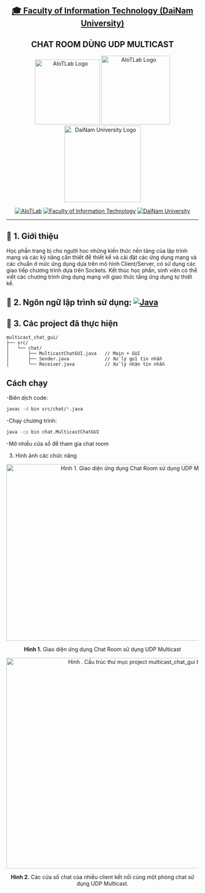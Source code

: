 <h2 align="center">
    <a href="https://dainam.edu.vn/vi/khoa-cong-nghe-thong-tin">
    🎓 Faculty of Information Technology (DaiNam University)
    </a>
</h2>
<h2 align="center">
   CHAT ROOM DÙNG UDP MULTICAST
</h2>
<div align="center">
    <p align="center">
        <img alt="AIoTLab Logo" width="170" src="https://github.com/user-attachments/assets/711a2cd8-7eb4-4dae-9d90-12c0a0a208a2" />
        <img alt="AIoTLab Logo" width="180" src="https://github.com/user-attachments/assets/dc2ef2b8-9a70-4cfa-9b4b-f6c2f25f1660" />
        <img alt="DaiNam University Logo" width="200" src="https://github.com/user-attachments/assets/77fe0fd1-2e55-4032-be3c-b1a705a1b574" />
    </p>

[![AIoTLab](https://img.shields.io/badge/AIoTLab-green?style=for-the-badge)](https://www.facebook.com/DNUAIoTLab)
[![Faculty of Information Technology](https://img.shields.io/badge/Faculty%20of%20Information%20Technology-blue?style=for-the-badge)](https://dainam.edu.vn/vi/khoa-cong-nghe-thong-tin)
[![DaiNam University](https://img.shields.io/badge/DaiNam%20University-orange?style=for-the-badge)](https://dainam.edu.vn)

</div>

---
## 📖 1. Giới thiệu
Học phần trang bị cho người học những kiến thức nền tảng của lập trình mạng và các kỹ năng cần thiết để thiết kế và cài đặt các ứng dụng mạng và các chuẩn ở mức ứng dụng dựa trên mô hình Client/Server, có sử dụng các giao tiếp chương trình dựa trên Sockets. Kết thúc học phần, sinh viên có thể viết các chương trình ứng dụng mạng với giao thức tầng ứng dụng tự thiết kế.
## 🔧 2. Ngôn ngữ lập trình sử dụng: [![Java](https://img.shields.io/badge/Java-007396?style=for-the-badge&logo=java&logoColor=white)](https://www.java.com/)

## 🚀 3. Các project đã thực hiện
```
multicast_chat_gui/
├── src/
│   └── chat/
│       ├── MulticastChatGUI.java   // Main + GUI
│       ├── Sender.java             // Xử lý gửi tin nhắn
│       └── Receiver.java           // Xử lý nhận tin nhắn
```
## Cách chạy
 -Biên dịch code:
   ```bash
   javac -d bin src/chat/*.java
   ```
-Chạy chương trình:
   ```bash
   java -cp bin chat.MulticastChatGUI
   ```
-Mở nhiều cửa sổ  để tham gia chat room

3. Hình ảnh các chức năng
<p align="center">
  <img width="679" height="461" alt="Hình 1. Giao diện ứng dụng Chat Room sử dụng UDP Multicast" src="https://github.com/user-attachments/assets/6819595d-e265-426b-bbc9-4ae5e4c87b93" />
</p>
<p align="center"><b>Hình 1.</b> Giao diện ứng dụng Chat Room sử dụng UDP Multicast</p>

<p align="center">
  <img width="800" height="550" alt="Hình . Cấu trúc thư mục project multicast_chat_gui trên Visual Studio Code" src="https://github.com/user-attachments/assets/99f9e2f0-e367-4436-9f13-703ec124faa3" />
</p>
<p align="center"><b>Hình 2.</b>  Các cửa sổ chat của nhiều client kết nối cùng một phòng chat sử dụng UDP Multicast.</p>
